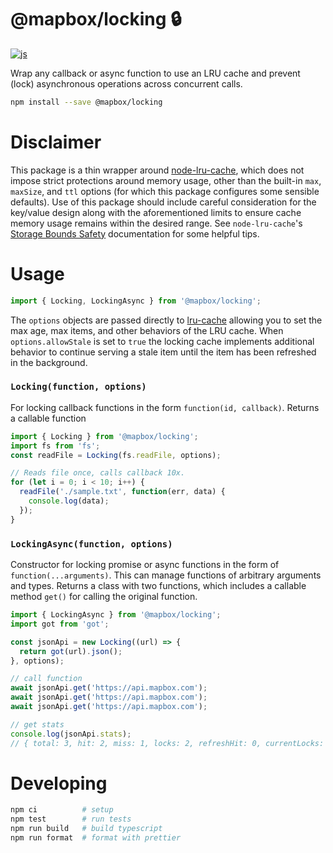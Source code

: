 # @mapbox/locking :lock: 

[![js](https://github.com/mapbox/locking/actions/workflows/test.yml/badge.svg)](https://github.com/mapbox/locking/actions/workflows/test.yml)

Wrap any callback or async function to use an LRU cache and prevent (lock) asynchronous operations across concurrent calls.

```sh
npm install --save @mapbox/locking
```

# Disclaimer

This package is a thin wrapper around [node-lru-cache](https://github.com/isaacs/node-lru-cache), which does not impose strict protections around memory usage, other than the built-in `max`, `maxSize`, and `ttl` options (for which this package configures some sensible defaults). Use of this package should include careful consideration for the key/value design along with the aforementioned limits to ensure cache memory usage remains within the desired range. See `node-lru-cache`'s [Storage Bounds Safety](https://github.com/isaacs/node-lru-cache?tab=readme-ov-file#storage-bounds-safety) documentation for some helpful tips.

# Usage

```js
import { Locking, LockingAsync } from '@mapbox/locking';
```

The `options` objects are passed directly to [lru-cache](https://github.com/isaacs/node-lru-cache/tree/v10.4.3?tab=readme-ov-file#usage) allowing you to set the max age, max items, and other behaviors of the LRU cache. When `options.allowStale` is set to `true` the locking cache implements additional behavior to continue serving a stale item until the item has been refreshed in the background.

### `Locking(function, options)`

For locking callback functions in the form `function(id, callback)`. Returns a callable function

```js
import { Locking } from '@mapbox/locking';
import fs from 'fs';
const readFile = Locking(fs.readFile, options);

// Reads file once, calls callback 10x.
for (let i = 0; i < 10; i++) {
  readFile('./sample.txt', function(err, data) {
    console.log(data);
  });
}
```

### `LockingAsync(function, options)`

Constructor for locking promise or async functions in the form of `function(...arguments)`. This can manage functions of arbitrary arguments and types. Returns a class with two functions, which includes a callable method `get()` for calling the original function.

```js
import { LockingAsync } from '@mapbox/locking';
import got from 'got';

const jsonApi = new Locking((url) => {
  return got(url).json();
}, options);

// call function
await jsonApi.get('https://api.mapbox.com');
await jsonApi.get('https://api.mapbox.com');
await jsonApi.get('https://api.mapbox.com');

// get stats
console.log(jsonApi.stats); 
// { total: 3, hit: 2, miss: 1, locks: 2, refreshHit: 0, currentLocks: 0, size: 1 }
```

# Developing

```sh
npm ci          # setup
npm test        # run tests
npm run build   # build typescript
npm run format  # format with prettier
```
